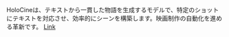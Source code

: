 HoloCineは、テキストから一貫した物語を生成するモデルで、特定のショットにテキストを対応させ、効率的にシーンを構築します。映画制作の自動化を進める革新です。
[Link](http://arxiv.org/abs/2510.20822v1)

